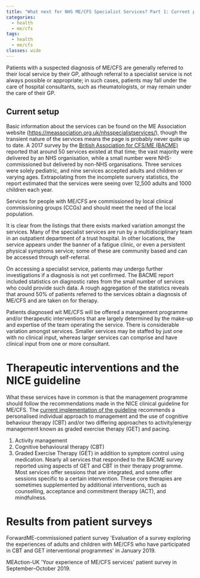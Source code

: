```yaml
---
title: "What next for NHS ME/CFS Specialist Services? Part 1: Current provision"
categories:
  - health
  - me/cfs
tags:
  - health
  - me/cfs
classes: wide
---
```


Patients with a suspected diagnosis of ME/CFS are generally referred to their local service by their GP, although referral to a specialist service is not always possible or appropriate; in such cases, patients may fall under the care of hospital consultants, such as rheumatologists, or may remain under the care of their GP.

## Current setup
Basic information about the services can be found on the ME Association website (https://meassociation.org.uk/nhsspecialistservices/), though the transient nature of the services means the page is probably never quite up to date. A 2017 survey by the [British Association for CFS/ME (BACME)](https://www.bacme.info/) reported that around 50 services existed at that time; the vast majority were delivered by an NHS organisation, while a small number were NHS-commissioned but delivered by non-NHS organisations. Three services were solely pediatric, and nine services accepted adults and children or varying ages. Extrapolating from the incomplete survery statistics, the report estimated that the services were seeing over 12,500 adults and 1000 children each year.

Services for people with ME/CFS are commissioned by local clinical commissioning groups (CCGs) and should meet the need of the local population.

It is clear from the listings that there exists marked variation amongst the services. Many of the specialist services are run by a multidisciplinary team in an outpatient department of a trust hospital. In other locations, the service appears under the banner of a fatigue clinic, or even a persistent physical symptoms service; some of these are community based and can be accessed through self-referral.

On accessing a specialist service, patients may undergo further investigations if a diagnosis is not yet confirmed. The BACME report included statistics on diagnostic rates from the small number of services who could provide such data. A rough aggregation of the statistics reveals that around 50% of patients referred to the services obtain a diagnosis of ME/CFS and are taken on for therapy.

Patients diagnosed wit ME/CFS will be offered a management programme and/or therapeutic interventions that are largely determined by the make-up and expertise of the team operating the service. There is considerable variation amongst services. Smaller services may be staffed by just one with no clinical input, whereas larger services can comprise and have clinical input from one or more consultant.

# Therapeutic interventions and the NICE guideline
What these services have in common is that the management programme should follow the recommendations made in the NICE clinical guideline for ME/CFS. The [current implementation of the guideline](https://www.nice.org.uk/guidance/cg53) recommends a personalised individual approach to management and the use of cognitive behaviour therapy (CBT) and/or two differing approaches to activity/energy management known as graded exercise therapy (GET) and pacing.

1. Activity management
2. Cognitive behavioural therapy (CBT)
3. Graded Exercise Therapy (GET)
in addition to symptom control using medication. Nearly all services that responded to the BACME survey reported using aspects of GET and CBT in their therapy programme. Most services offer sessions that are integrated, and some offer sessions specific to a certain intervention. These core therapies are sometimes supplemented by additional interventions, such as counselling, acceptance and commitment therapy (ACT), and mindfulness.

# Results from patient surveys
ForwardME-commissioned patient survey 'Evaluation of a survey exploring the experiences of adults and children with ME/CFS who have participated in CBT and GET interventional programmes' in January 2019.

MEAction-UK 'Your experience of ME/CFS services' patient survey in September–October 2019.
